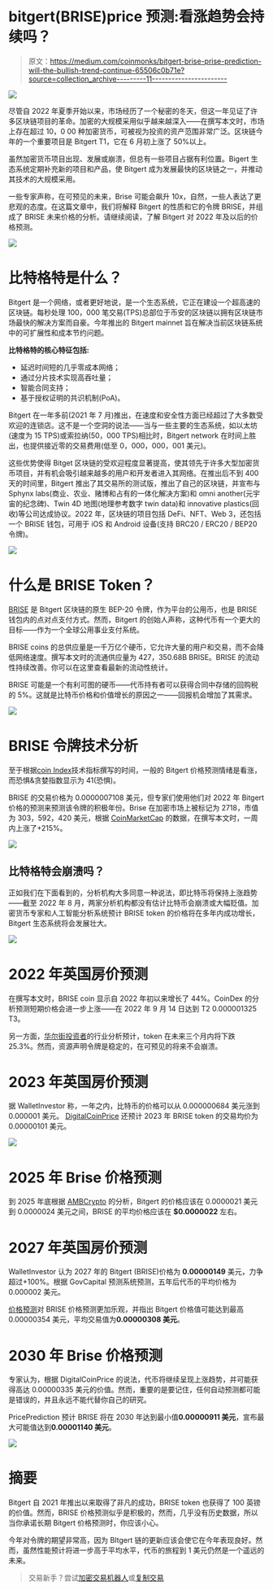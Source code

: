# bitgert(BRISE)price 预测:看涨趋势会持续吗？

> 原文：<https://medium.com/coinmonks/bitgert-brise-prise-prediction-will-the-bullish-trend-continue-65506c0b71e?source=collection_archive---------11----------------------->

![](img/2ec4c5a6e710d88f9e29b095e51159dc.png)

尽管自 2022 年夏季开始以来，市场经历了一个秘密的冬天，但这一年见证了许多区块链项目的革命。加密的大规模采用似乎越来越深入——在撰写本文时，市场上存在超过 10，0 00 种加密货币，可被视为投资的资产范围非常广泛。区块链今年的一个重要项目是 Bitgert T1，它在 6 月初上涨了 50%以上。

虽然加密货币项目出现、发展或崩溃，但总有一些项目占据有利位置。Bigert 生态系统定期补充新的项目和产品，使 Bitgert 成为发展最快的区块链之一，并推动其技术的大规模采用。

一些专家声称，在可预见的未来，Brise 可能会飙升 10х，自然，一些人表达了更悲观的态度。在这篇文章中，我们将解释 Bitgert 的性质和它的令牌 BRISE，并组成了 BRISE 未来价格的分析。请继续阅读，了解 Bitgert 对 2022 年及以后的价格预测。

![](img/f142946d325836755b09e5684debe282.png)

# 比特格特是什么？

Bitgert 是一个网络，或者更好地说，是一个生态系统，它正在建设一个超高速的区块链。每秒处理 100，000 笔交易(TPS)总部位于币安的区块链以拥有区块链市场最快的解决方案而自豪。今年推出的 Bitgert mainnet 旨在解决当前区块链系统中的可扩展性和成本节约问题。

**比特格特的核心特征包括:**

*   延迟时间短的几乎零成本网络；
*   通过分片技术实现高吞吐量；
*   智能合同支持；
*   基于授权证明的共识机制(PoA)。

Bitgert 在一年多前(2021 年 7 月)推出，在速度和安全性方面已经超过了大多数受欢迎的连锁店。这不是一个空洞的说法——当与一些主要的生态系统，如以太坊(速度为 15 TPS)或索拉纳(50，000 TPS)相比时，Bitgert network 在时间上胜出，也提供接近零的交易费用(低至 0，000，000，001 美元)。

这些优势使得 Bitget 区块链的受欢迎程度显著提高，使其领先于许多大型加密货币项目，并有机会吸引越来越多的用户和开发者进入其网络。在推出后不到 400 天的时间里，Bitgert 推出了其交易所的测试版，推出了自己的区块链，并宣布与 Sphynx labs(商业、农业、赌博和占有的一体化解决方案)和 omni another(元宇宙的纪念碑)、Twin 4D 地图(地理参考数字 twin data)和 innovative plastics(回收)等公司达成协议。2022 年，区块链的项目包括 DeFi、NFT、Web 3，还包括一个 BRISE 钱包，可用于 iOS 和 Android 设备(支持 BRC20 / ERC20 / BEP20 令牌)。

![](img/18c81e123191b8a34daedc9b4a15e0aa.png)

# 什么是 BRISE Token？

[BRISE](https://swapzone.io/currencies/bitgert) 是 Bitgert 区块链的原生 BEP-20 令牌，作为平台的公用币，也是 BRISE 钱包内的点对点支付方式。然而，Bitgert 的创始人声称，这种代币有一个更大的目标——作为一个全球公用事业支付系统。

BRISE coins 的总供应量是一千万亿个硬币，它允许大量的用户和交易，而不会降低网络速度。撰写本文时的流通供应量为 427，350.68B BRISE。BRISE 的流动性持续改善。你可以在这里查看最新的流动性统计。

BRISE 可能是一个有利可图的硬币——代币持有者可以获得合同中存储的回购税的 5%。这就是比特币价格和价值增长的原因之一——回报机会增加了其需求。

![](img/dade7a23e6ed873ad00aa5d9166ff8eb.png)

# BRISE 令牌技术分析

至于根据[coin Index](https://coincodex.com/crypto/bitrise-token/price-prediction/)技术指标撰写的时间，一般的 Bitgert 价格预测情绪是看涨，而恐惧&贪婪指数显示为 41(恐惧)。

BRISE 的交易价格为 0.0000007108 美元，但专家们使用他们对 2022 年 Bitgert 价格的预测来预测该令牌的积极年份。Brise 在加密市场上被标记为 2718，市值为 303，592，420 美元，根据 [CoinMarketCap](https://coinmarketcap.com/currencies/bitrise-token/) 的数据，在撰写本文时，一周内上涨了+215%。

![](img/d10392683ba5481d849a7be4fd4b9c91.png)

## 比特格特会崩溃吗？

正如我们在下面看到的，分析机构大多同意一种说法，即比特币将保持上涨趋势——截至 2022 年 8 月，两家分析机构都没有估计比特币会崩溃或大幅贬值。加密货币专家和人工智能分析系统预计 BRISE token 的价格将在多年内成功增长，Bitgert 生态系统将会发展壮大。

![](img/ef55633bd35eb5a762768923bc0a352f.png)

# 2022 年英国房价预测

在撰写本文时，BRISE coin 显示自 2022 年初以来增长了 44%。CoinDex 的分析预测短期价格会进一步上涨——在 2022 年 9 月 14 日达到 T2 0.000001325 T3。

另一方面，[华尔街投资者](https://walletinvestor.com/forecast/bitgert-prediction-data)的行业分析预计，token 在未来三个月内将下跌 25.3%。然而，资源声明令牌是稳定的，在可预见的将来不会崩溃。

# 2023 年英国房价预测

据 WalletInvestor 称，一年之内，比特币的价格可以从 0.000000684 美元涨到 0.000001 美元。 [DigitalCoinPrice](https://digitalcoinprice.com/forecast/bitrise-token) 还预计 2023 年 BRISE token 的交易均价为 0.00000101 美元。

![](img/0a52a078e3e863169777c588f3b821e9.png)

# 2025 年 Brise 价格预测

到 2025 年底根据 [AMBCrypto](https://ambcrypto.com/predictions/bitrise-token-price-prediction-2025) 的分析，Bitgert 的价格应该在 0.0000021 美元到 0.0000024 美元之间，BRISE 的平均价格应该在 **$0.0000022** 左右。

# 2027 年英国房价预测

WalletInvestor 认为 2027 年的 Bitgert (BRISE)价格为 **0.00000149** 美元，力争超过+100%。根据 GovCapital 预测系统预测，五年后代币的平均价格为 0.000002 美元。

[价格预测](https://priceprediction.net/en/price-prediction/bitgert)对 BRISE 价格预测更加乐观，并指出 Bitgert 价格值可能达到最高 0.00000354 美元，平均交易值为**0.00000308 美元**。

# 2030 年 Brise 价格预测

专家认为，根据 DigitalCoinPrice 的说法，代币将继续呈现上涨趋势，并可能获得高达 0.00000335 美元的价值。然而，重要的是要记住，任何自动预测都可能是错误的，并且永远不能代替你自己的研究。

PricePrediction 预计 BRISE 将在 2030 年达到最小值**0.00000911 美元**，宣布最大可能值达到**0.00001140 美元**。

![](img/788c004695005857f6bbf92f4def07f1.png)

# 摘要

Bitgert 自 2021 年推出以来取得了非凡的成功，BRISE token 也获得了 100 英镑的价值。然而，BRISE 价格预测似乎是积极的，然而，几乎没有历史数据，所以当你承诺长期 Bitgert 价格预测时，你应该小心。

今年对令牌的期望非常高，因为 BItgert 链的更新应该会使它在今年表现良好。然而，虽然性能预计将进一步高于平均水平，代币的旅程到 1 美元仍然是一个遥远的未来。

> 交易新手？尝试[加密交易机器人](/coinmonks/crypto-trading-bot-c2ffce8acb2a)或[复制交易](/coinmonks/top-10-crypto-copy-trading-platforms-for-beginners-d0c37c7d698c)